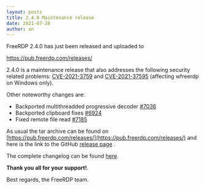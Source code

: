 ```yaml
---
layout: posts
title: 2.4.0 Maintenance release
date: 2021-07-28
author: an
---
```


FreeRDP 2.4.0 has just been released and uploaded to

https://pub.freerdp.com/releases/

2.4.0 is a maintenance release that also addresses the following
security related problems: [CVE-2021-3759](https://github.com/FreeRDP/FreeRDP/security/advisories/GHSA-gw67-q7f9-4cg2) and [CVE-2021-37595](https://github.com/FreeRDP/FreeRDP/security/advisories/GHSA-qg62-jcfp-46fw)
(affecting wfreerdp on Windows only).

Other noteworthy changes are:

* Backported multithreadded progressive decoder [#7036](https://github.com/FreeRDP/FreeRDP/pull/7036)
* Backported clipboard fixes [#6924](https://github.com/FreeRDP/FreeRDP/pull/6924)
* Fixed remote file read [#7185](https://github.com/FreeRDP/FreeRDP/pull/7185)

As usual the tar archive can be found on
[https://pub.freerdp.com/releases/](https://pub.freerdp.com/releases/) and here is the link to the
GitHub [release page](https://github.com/FreeRDP/FreeRDP/releases/tag/2.4.0) .

The complete changelog can be found [here](https://github.com/FreeRDP/FreeRDP/blob/2.4.0/ChangeLog).

**Thank you all for your support!**.

Best regards,
the FreeRDP team.
